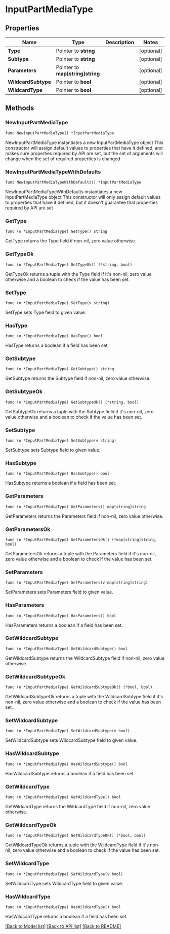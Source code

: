 # InputPartMediaType

## Properties

Name | Type | Description | Notes
------------ | ------------- | ------------- | -------------
**Type** | Pointer to **string** |  | [optional] 
**Subtype** | Pointer to **string** |  | [optional] 
**Parameters** | Pointer to **map[string]string** |  | [optional] 
**WildcardSubtype** | Pointer to **bool** |  | [optional] 
**WildcardType** | Pointer to **bool** |  | [optional] 

## Methods

### NewInputPartMediaType

`func NewInputPartMediaType() *InputPartMediaType`

NewInputPartMediaType instantiates a new InputPartMediaType object
This constructor will assign default values to properties that have it defined,
and makes sure properties required by API are set, but the set of arguments
will change when the set of required properties is changed

### NewInputPartMediaTypeWithDefaults

`func NewInputPartMediaTypeWithDefaults() *InputPartMediaType`

NewInputPartMediaTypeWithDefaults instantiates a new InputPartMediaType object
This constructor will only assign default values to properties that have it defined,
but it doesn't guarantee that properties required by API are set

### GetType

`func (o *InputPartMediaType) GetType() string`

GetType returns the Type field if non-nil, zero value otherwise.

### GetTypeOk

`func (o *InputPartMediaType) GetTypeOk() (*string, bool)`

GetTypeOk returns a tuple with the Type field if it's non-nil, zero value otherwise
and a boolean to check if the value has been set.

### SetType

`func (o *InputPartMediaType) SetType(v string)`

SetType sets Type field to given value.

### HasType

`func (o *InputPartMediaType) HasType() bool`

HasType returns a boolean if a field has been set.

### GetSubtype

`func (o *InputPartMediaType) GetSubtype() string`

GetSubtype returns the Subtype field if non-nil, zero value otherwise.

### GetSubtypeOk

`func (o *InputPartMediaType) GetSubtypeOk() (*string, bool)`

GetSubtypeOk returns a tuple with the Subtype field if it's non-nil, zero value otherwise
and a boolean to check if the value has been set.

### SetSubtype

`func (o *InputPartMediaType) SetSubtype(v string)`

SetSubtype sets Subtype field to given value.

### HasSubtype

`func (o *InputPartMediaType) HasSubtype() bool`

HasSubtype returns a boolean if a field has been set.

### GetParameters

`func (o *InputPartMediaType) GetParameters() map[string]string`

GetParameters returns the Parameters field if non-nil, zero value otherwise.

### GetParametersOk

`func (o *InputPartMediaType) GetParametersOk() (*map[string]string, bool)`

GetParametersOk returns a tuple with the Parameters field if it's non-nil, zero value otherwise
and a boolean to check if the value has been set.

### SetParameters

`func (o *InputPartMediaType) SetParameters(v map[string]string)`

SetParameters sets Parameters field to given value.

### HasParameters

`func (o *InputPartMediaType) HasParameters() bool`

HasParameters returns a boolean if a field has been set.

### GetWildcardSubtype

`func (o *InputPartMediaType) GetWildcardSubtype() bool`

GetWildcardSubtype returns the WildcardSubtype field if non-nil, zero value otherwise.

### GetWildcardSubtypeOk

`func (o *InputPartMediaType) GetWildcardSubtypeOk() (*bool, bool)`

GetWildcardSubtypeOk returns a tuple with the WildcardSubtype field if it's non-nil, zero value otherwise
and a boolean to check if the value has been set.

### SetWildcardSubtype

`func (o *InputPartMediaType) SetWildcardSubtype(v bool)`

SetWildcardSubtype sets WildcardSubtype field to given value.

### HasWildcardSubtype

`func (o *InputPartMediaType) HasWildcardSubtype() bool`

HasWildcardSubtype returns a boolean if a field has been set.

### GetWildcardType

`func (o *InputPartMediaType) GetWildcardType() bool`

GetWildcardType returns the WildcardType field if non-nil, zero value otherwise.

### GetWildcardTypeOk

`func (o *InputPartMediaType) GetWildcardTypeOk() (*bool, bool)`

GetWildcardTypeOk returns a tuple with the WildcardType field if it's non-nil, zero value otherwise
and a boolean to check if the value has been set.

### SetWildcardType

`func (o *InputPartMediaType) SetWildcardType(v bool)`

SetWildcardType sets WildcardType field to given value.

### HasWildcardType

`func (o *InputPartMediaType) HasWildcardType() bool`

HasWildcardType returns a boolean if a field has been set.


[[Back to Model list]](../README.md#documentation-for-models) [[Back to API list]](../README.md#documentation-for-api-endpoints) [[Back to README]](../README.md)



